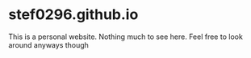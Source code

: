 # stef0296.github.io
This is a personal website.
Nothing much to see here.
Feel free to look around anyways though
